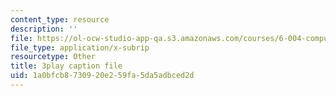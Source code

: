 ```yaml
---
content_type: resource
description: ''
file: https://ol-ocw-studio-app-qa.s3.amazonaws.com/courses/6-004-computation-structures-spring-2017/1a0bfcb8730920e259fa5da5adbced2d_8MWU1PxvaDY.srt
file_type: application/x-subrip
resourcetype: Other
title: 3play caption file
uid: 1a0bfcb8-7309-20e2-59fa-5da5adbced2d
---
```

